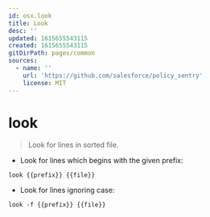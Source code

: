 ```yaml
---
id: osx.look
title: Look
desc: ''
updated: 1615655543115
created: 1615655543115
gitDirPath: pages/common
sources:
  - name: ''
    url: 'https://github.com/salesforce/policy_sentry'
    license: MIT
---
```

# look

> Look for lines in sorted file.

- Look for lines which begins with the given prefix:

`look {{prefix}} {{file}}`

- Look for lines ignoring case:

`look -f {{prefix}} {{file}}`

